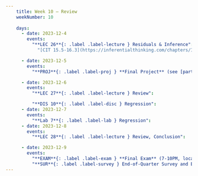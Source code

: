 ```yaml
---
    title: Week 10 – Review
    weekNumber: 10
    
    days:
      - date: 2023-12-4
        events: 
          "**LEC 26**{: .label .label-lecture } Residuals & Inference":
            "[CIT 15.5-16.3](https://inferentialthinking.com/chapters/15/5/Visual_Diagnostics.html)"

      - date: 2023-12-5
        events:
          "**PROJ**{: .label .label-proj } **Final Project** (see [partner guidelines](project-partners))":

      - date: 2023-12-6
        events:
          "**LEC 27**{: .label .label-lecture } Review":

          "**DIS 10**{: .label .label-disc } Regression":   
      - date: 2023-12-7
        events:
          "**Lab 7**{: .label .label-lab } Regression": 
      - date: 2023-12-8
        events:
          "**LEC 28**{: .label .label-lecture } Review, Conclusion":

      - date: 2023-12-9
        events:
          "**EXAM**{: .label .label-exam } **Final Exam** (7-10PM, location TBD)":
          "**SUR**{: .label .label-survey } End-of-Quarter Survey and Evaluations (due 8AM)":
---
```




